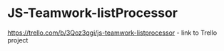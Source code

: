 # JS-Teamwork-listProcessor

https://trello.com/b/3Qoz3qgi/js-teamwork-listprocessor - link to Trello project
